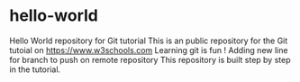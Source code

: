 # hello-world
Hello World repository for Git tutorial
This is an public repository for the Git tutoial on https://www.w3schools.com
Learning git is fun !
Adding new line for branch to push on remote repository
This repository is built step by step in the tutorial.

